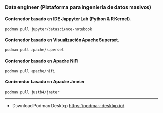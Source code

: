### Data engineer (Plataforma para ingeniería de datos masivos)

#### Contenedor basado en IDE Juppyter Lab (Python & R Kernel).
    podman pull jupyter/datascience-notebook

#### Contenedor basado en Visualización Apache Superset.
    podman pull apache/superset

#### Contenedor basado en Apache NiFi
    podman pull apache/nifi

#### Contenedor basado en Apache Jmeter
    podman pull justb4/jmeter

----------
- Download Podman Desktop https://podman-desktop.io/ 
